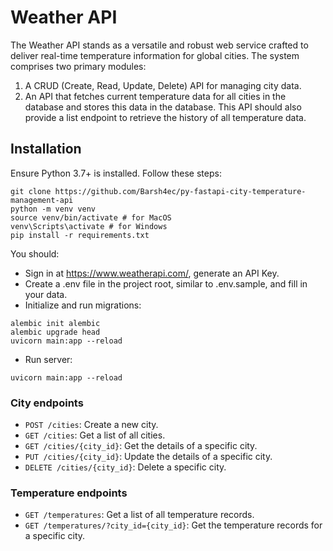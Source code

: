 # Weather API
The Weather API stands as a versatile and robust web service 
crafted to deliver real-time temperature information for global cities.
The system comprises two primary modules:

1. A CRUD (Create, Read, Update, Delete) API for managing city data.
2. An API that fetches current temperature data for all cities in the database and stores this data in the database. This API should also provide a list endpoint to retrieve the history of all temperature data.


## Installation
Ensure Python 3.7+ is installed. Follow these steps:

```shell
git clone https://github.com/Barsh4ec/py-fastapi-city-temperature-management-api
python -m venv venv
source venv/bin/activate # for MacOS
venv\Scripts\activate # for Windows
pip install -r requirements.txt
```

You should:
* Sign in at https://www.weatherapi.com/, generate an API Key.
* Create a .env file in the project root, similar to .env.sample, and fill in your data.
* Initialize and run migrations:

```shell
alembic init alembic
alembic upgrade head
uvicorn main:app --reload
```
* Run server:

```shell
uvicorn main:app --reload
```


### City endpoints
* `POST /cities`: Create a new city.
* `GET /cities`: Get a list of all cities.
* `GET /cities/{city_id}`: Get the details of a specific city.
* `PUT /cities/{city_id}`: Update the details of a specific city.
* `DELETE /cities/{city_id}`: Delete a specific city.

### Temperature endpoints
* `GET /temperatures`: Get a list of all temperature records.
* `GET /temperatures/?city_id={city_id}`: Get the temperature records for a specific city.

